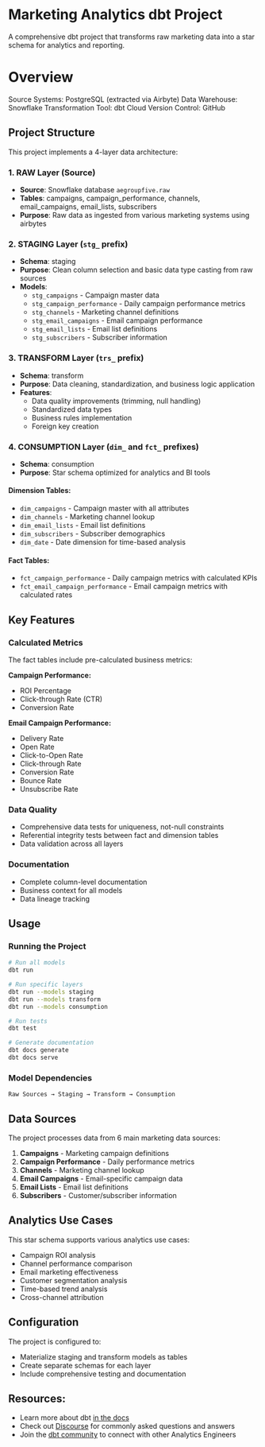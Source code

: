 # Marketing Analytics dbt Project

A comprehensive dbt project that transforms raw marketing data into a star schema for analytics and reporting.

# Overview
Source Systems: PostgreSQL (extracted via Airbyte)
Data Warehouse: Snowflake
Transformation Tool: dbt Cloud
Version Control: GitHub

## Project Structure

This project implements a 4-layer data architecture:

### 1. RAW Layer (Source)
- **Source**: Snowflake database `aegroupfive.raw`
- **Tables**: campaigns, campaign_performance, channels, email_campaigns, email_lists, subscribers
- **Purpose**: Raw data as ingested from various marketing systems using airbytes

### 2. STAGING Layer (`stg_` prefix)
- **Schema**: staging
- **Purpose**: Clean column selection and basic data type casting from raw sources
- **Models**: 
  - `stg_campaigns` - Campaign master data
  - `stg_campaign_performance` - Daily campaign performance metrics
  - `stg_channels` - Marketing channel definitions
  - `stg_email_campaigns` - Email campaign performance
  - `stg_email_lists` - Email list definitions
  - `stg_subscribers` - Subscriber information

### 3. TRANSFORM Layer (`trs_` prefix)
- **Schema**: transform
- **Purpose**: Data cleaning, standardization, and business logic application
- **Features**:
  - Data quality improvements (trimming, null handling)
  - Standardized data types
  - Business rules implementation
  - Foreign key creation

### 4. CONSUMPTION Layer (`dim_` and `fct_` prefixes)
- **Schema**: consumption
- **Purpose**: Star schema optimized for analytics and BI tools

#### Dimension Tables:
- `dim_campaigns` - Campaign master with all attributes
- `dim_channels` - Marketing channel lookup
- `dim_email_lists` - Email list definitions
- `dim_subscribers` - Subscriber demographics
- `dim_date` - Date dimension for time-based analysis

#### Fact Tables:
- `fct_campaign_performance` - Daily campaign metrics with calculated KPIs
- `fct_email_campaign_performance` - Email campaign metrics with calculated rates

## Key Features

### Calculated Metrics
The fact tables include pre-calculated business metrics:

**Campaign Performance:**
- ROI Percentage
- Click-through Rate (CTR)
- Conversion Rate

**Email Campaign Performance:**
- Delivery Rate
- Open Rate
- Click-to-Open Rate
- Click-through Rate
- Conversion Rate
- Bounce Rate
- Unsubscribe Rate

### Data Quality
- Comprehensive data tests for uniqueness, not-null constraints
- Referential integrity tests between fact and dimension tables
- Data validation across all layers

### Documentation
- Complete column-level documentation
- Business context for all models
- Data lineage tracking

## Usage

### Running the Project
```bash
# Run all models
dbt run

# Run specific layers
dbt run --models staging
dbt run --models transform
dbt run --models consumption

# Run tests
dbt test

# Generate documentation
dbt docs generate
dbt docs serve
```

### Model Dependencies
```
Raw Sources → Staging → Transform → Consumption
```

## Data Sources

The project processes data from 6 main marketing data sources:
1. **Campaigns** - Marketing campaign definitions
2. **Campaign Performance** - Daily performance metrics
3. **Channels** - Marketing channel lookup
4. **Email Campaigns** - Email-specific campaign data
5. **Email Lists** - Email list definitions
6. **Subscribers** - Customer/subscriber information

## Analytics Use Cases

This star schema supports various analytics use cases:
- Campaign ROI analysis
- Channel performance comparison
- Email marketing effectiveness
- Customer segmentation analysis
- Time-based trend analysis
- Cross-channel attribution

## Configuration

The project is configured to:
- Materialize staging and transform models as tables
- Create separate schemas for each layer
- Include comprehensive testing and documentation

## Resources:
- Learn more about dbt [in the docs](https://docs.getdbt.com/docs/introduction)
- Check out [Discourse](https://discourse.getdbt.com/) for commonly asked questions and answers
- Join the [dbt community](http://community.getdbt.com/) to connect with other Analytics Engineers


